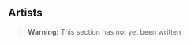 ## Artists

<!-- spell-checker:disable -->

<!-- TODO Include artists -->

> **Warning:**
> This section has not yet been written.

<!-- spell-checker:enable -->
